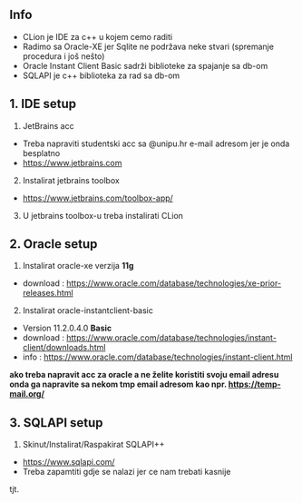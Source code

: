 ## Info

- CLion je IDE za c++ u kojem cemo raditi
- Radimo sa Oracle-XE jer Sqlite ne podržava neke stvari (spremanje procedura i još nešto)
- Oracle Instant Client Basic sadrži biblioteke za spajanje sa db-om
- SQLAPI je c++ biblioteka za rad sa db-om



## 1. IDE setup

1. JetBrains acc   
  - Treba napraviti studentski acc sa @unipu.hr e-mail adresom jer je onda besplatno
  - https://www.jetbrains.com
 
2. Instalirat jetbrains toolbox 
  - https://www.jetbrains.com/toolbox-app/
 
3. U jetbrains toolbox-u treba instalirati CLion
 
 
## 2. Oracle setup


1. Instalirat oracle-xe verzija **11g** 
  - download :  https://www.oracle.com/database/technologies/xe-prior-releases.html

2. Instalirat oracle-instantclient-basic
  - Version 11.2.0.4.0  **Basic**
  - download :  https://www.oracle.com/database/technologies/instant-client/downloads.html
  - info :      https://www.oracle.com/database/technologies/instant-client.html

**ako treba napravit acc za oracle a ne želite koristiti svoju email adresu onda ga napravite sa nekom tmp email adresom kao npr. https://temp-mail.org/**


## 3. SQLAPI setup

1. Skinut/Instalirat/Raspakirat SQLAPI++
  - https://www.sqlapi.com/
  - Treba zapamtiti gdje se nalazi jer ce nam trebati kasnije


tjt.



